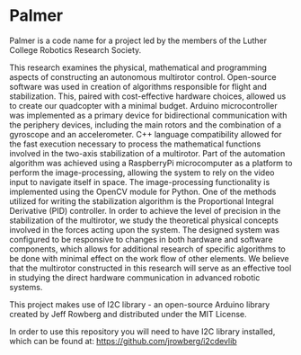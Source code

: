 Palmer
======

Palmer is a code name for a project led by the members of the Luther College Robotics Research Society.

﻿This research examines the physical, mathematical and programming aspects of constructing an autonomous multirotor control. Open-source software was used in creation of algorithms responsible for flight and stabilization. This, paired with cost-effective hardware choices, allowed us to create our quadcopter with a minimal budget. Arduino microcontroller was implemented as a primary device for bidirectional communication with the periphery devices, including the main rotors and the combination of a gyroscope and an accelerometer. C++ language compatibility allowed for the fast execution necessary to process the mathematical functions involved in the two-axis stabilization of a multirotor. Part of the automation algorithm was achieved using a RaspberryPi microcomputer as a platform to perform the image-processing, allowing the system to rely on the video input to navigate itself in space. The image-processing functionality is implemented using the OpenCV module for Python. One of the methods utilized for writing the stabilization algorithm is the Proportional Integral Derivative (PID) controller.  In order to achieve the level of precision in the stabilization of the multirotor, we study the theoretical physical concepts involved in the forces acting upon the system. The designed system was configured to be responsive to changes in both hardware and software components, which allows for additional research of specific algorithms to be done with minimal effect on the work flow of other elements. We believe that the multirotor constructed in this research will serve as an effective tool in studying the direct hardware communication in advanced robotic systems.

This project makes use of I2C library - an open-source Arduino library created by  Jeff Rowberg and distributed under the MIT License.

In order to use this repository you will need to have I2C library installed, which can be found at: https://github.com/jrowberg/i2cdevlib

